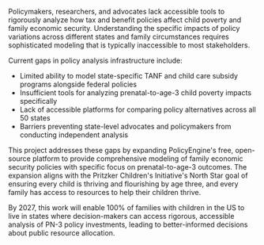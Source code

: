 Policymakers, researchers, and advocates lack accessible tools to rigorously analyze how tax and benefit policies affect child poverty and family economic security. Understanding the specific impacts of policy variations across different states and family circumstances requires sophisticated modeling that is typically inaccessible to most stakeholders.

Current gaps in policy analysis infrastructure include:
- Limited ability to model state-specific TANF and child care subsidy programs alongside federal policies
- Insufficient tools for analyzing prenatal-to-age-3 child poverty impacts specifically
- Lack of accessible platforms for comparing policy alternatives across all 50 states
- Barriers preventing state-level advocates and policymakers from conducting independent analysis

This project addresses these gaps by expanding PolicyEngine's free, open-source platform to provide comprehensive modeling of family economic security policies with specific focus on prenatal-to-age-3 outcomes. The expansion aligns with the Pritzker Children's Initiative's North Star goal of ensuring every child is thriving and flourishing by age three, and every family has access to resources to help their children thrive.

By 2027, this work will enable 100% of families with children in the US to live in states where decision-makers can access rigorous, accessible analysis of PN-3 policy investments, leading to better-informed decisions about public resource allocation.
